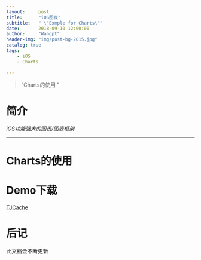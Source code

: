 ```yaml
---
layout:     post
title:      "iOS图表"
subtitle:   " \"Exmple for Charts\""
date:       2018-09-10 12:00:00
author:     "Wangpt"
header-img: "img/post-bg-2015.jpg"
catalog: true
tags:
    - iOS
    - Charts

---
```


> “Charts的使用 ”


简介
=============
*iOS功能强大的图表/图表框架*

---

Charts的使用
=============

Demo下载
=============

[TJCache](https://github.com/wangpt/TJCache)


后记
=============

此文档会不断更新
